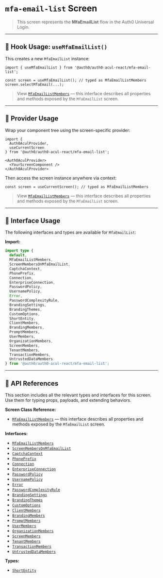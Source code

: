 # `mfa-email-list` Screen

> This screen represents the **MfaEmailList** flow in the Auth0 Universal Login.

---

## 🔹 Hook Usage: `useMfaEmailList()`

This creates a new `MfaEmailList` instance:

```tsx
import { useMfaEmailList } from '@auth0/auth0-acul-react/mfa-email-list';

const screen = useMfaEmailList(); // typed as MfaEmailListMembers
screen.selectMfaEmail(...);
```

> View [`MfaEmailListMembers`](https://auth0.github.io/universal-login/interfaces/Classes.MfaEmailListMembers.html) — this interface describes all properties and methods exposed by the `MfaEmailList` screen.

---

## 🔹 Provider Usage

Wrap your component tree using the screen-specific provider:

```tsx
import {
  Auth0AculProvider,
  useCurrentScreen
} from '@auth0/auth0-acul-react/mfa-email-list';

<Auth0AculProvider>
  <YourScreenComponent />
</Auth0AculProvider>
```

Then access the screen instance anywhere via context:

```tsx
const screen = useCurrentScreen(); // typed as MfaEmailListMembers
```

> View [`MfaEmailListMembers`](https://auth0.github.io/universal-login/interfaces/Classes.MfaEmailListMembers.html) — this interface describes all properties and methods exposed by the `MfaEmailList` screen.

---

## 🔹 Interface Usage

The following interfaces and types are available for `MfaEmailList`:

**Import:**

```ts
import type {
  default,
  MfaEmailListMembers,
  ScreenMembersOnMfaEmailList,
  CaptchaContext,
  PhonePrefix,
  Connection,
  EnterpriseConnection,
  PasswordPolicy,
  UsernamePolicy,
  Error,
  PasswordComplexityRule,
  BrandingSettings,
  BrandingThemes,
  CustomOptions,
  ShortEntity,
  ClientMembers,
  BrandingMembers,
  PromptMembers,
  UserMembers,
  OrganizationMembers,
  ScreenMembers,
  TenantMembers,
  TransactionMembers,
  UntrustedDataMembers
} from '@auth0/auth0-acul-react/mfa-email-list';
```

---

## 🔸 API References

This section includes all the relevant types and interfaces for this screen. Use them for typing props, payloads, and extending behaviors.

**Screen Class Reference:**  
- [`MfaEmailListMembers`](https://auth0.github.io/universal-login/interfaces/Classes.MfaEmailListMembers.html) — this interface describes all properties and methods exposed by the `MfaEmailList` screen.

**Interfaces:**
- [`MfaEmailListMembers`](https://auth0.github.io/universal-login/interfaces/Classes.MfaEmailListMembers.html)
- [`ScreenMembersOnMfaEmailList`](https://auth0.github.io/universal-login/interfaces/Classes.ScreenMembersOnMfaEmailList.html)
- [`CaptchaContext`](https://auth0.github.io/universal-login/interfaces/Classes.CaptchaContext.html)
- [`PhonePrefix`](https://auth0.github.io/universal-login/interfaces/Classes.PhonePrefix.html)
- [`Connection`](https://auth0.github.io/universal-login/interfaces/Classes.Connection.html)
- [`EnterpriseConnection`](https://auth0.github.io/universal-login/interfaces/Classes.EnterpriseConnection.html)
- [`PasswordPolicy`](https://auth0.github.io/universal-login/interfaces/Classes.PasswordPolicy.html)
- [`UsernamePolicy`](https://auth0.github.io/universal-login/interfaces/Classes.UsernamePolicy.html)
- [`Error`](https://auth0.github.io/universal-login/interfaces/Classes.Error.html)
- [`PasswordComplexityRule`](https://auth0.github.io/universal-login/interfaces/Classes.PasswordComplexityRule.html)
- [`BrandingSettings`](https://auth0.github.io/universal-login/interfaces/Classes.BrandingSettings.html)
- [`BrandingThemes`](https://auth0.github.io/universal-login/interfaces/Classes.BrandingThemes.html)
- [`CustomOptions`](https://auth0.github.io/universal-login/interfaces/Classes.CustomOptions.html)
- [`ClientMembers`](https://auth0.github.io/universal-login/interfaces/Classes.ClientMembers.html)
- [`BrandingMembers`](https://auth0.github.io/universal-login/interfaces/Classes.BrandingMembers.html)
- [`PromptMembers`](https://auth0.github.io/universal-login/interfaces/Classes.PromptMembers.html)
- [`UserMembers`](https://auth0.github.io/universal-login/interfaces/Classes.UserMembers.html)
- [`OrganizationMembers`](https://auth0.github.io/universal-login/interfaces/Classes.OrganizationMembers.html)
- [`ScreenMembers`](https://auth0.github.io/universal-login/interfaces/Classes.ScreenMembers.html)
- [`TenantMembers`](https://auth0.github.io/universal-login/interfaces/Classes.TenantMembers.html)
- [`TransactionMembers`](https://auth0.github.io/universal-login/interfaces/Classes.TransactionMembers.html)
- [`UntrustedDataMembers`](https://auth0.github.io/universal-login/interfaces/Classes.UntrustedDataMembers.html)


**Types:**
- [`ShortEntity`](https://auth0.github.io/universal-login/types/Classes.ShortEntity.html)
